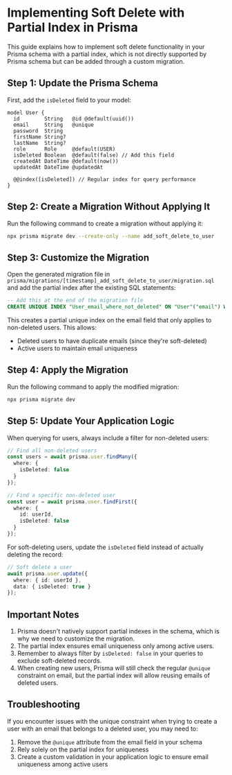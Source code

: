 # Implementing Soft Delete with Partial Index in Prisma

This guide explains how to implement soft delete functionality in your Prisma schema with a partial index, which is not directly supported by Prisma schema but can be added through a custom migration.

## Step 1: Update the Prisma Schema

First, add the `isDeleted` field to your model:

```prisma
model User {
  id        String   @id @default(uuid())
  email     String   @unique
  password  String
  firstName String?
  lastName  String?
  role      Role     @default(USER)
  isDeleted Boolean  @default(false) // Add this field
  createdAt DateTime @default(now())
  updatedAt DateTime @updatedAt

  @@index([isDeleted]) // Regular index for query performance
}
```

## Step 2: Create a Migration Without Applying It

Run the following command to create a migration without applying it:

```bash
npx prisma migrate dev --create-only --name add_soft_delete_to_user
```

## Step 3: Customize the Migration

Open the generated migration file in `prisma/migrations/[timestamp]_add_soft_delete_to_user/migration.sql` and add the partial index after the existing SQL statements:

```sql
-- Add this at the end of the migration file
CREATE UNIQUE INDEX "User_email_where_not_deleted" ON "User"("email") WHERE ("isDeleted" = false);
```

This creates a partial unique index on the email field that only applies to non-deleted users. This allows:
- Deleted users to have duplicate emails (since they're soft-deleted)
- Active users to maintain email uniqueness

## Step 4: Apply the Migration

Run the following command to apply the modified migration:

```bash
npx prisma migrate dev
```

## Step 5: Update Your Application Logic

When querying for users, always include a filter for non-deleted users:

```typescript
// Find all non-deleted users
const users = await prisma.user.findMany({
  where: {
    isDeleted: false
  }
});

// Find a specific non-deleted user
const user = await prisma.user.findFirst({
  where: {
    id: userId,
    isDeleted: false
  }
});
```

For soft-deleting users, update the `isDeleted` field instead of actually deleting the record:

```typescript
// Soft delete a user
await prisma.user.update({
  where: { id: userId },
  data: { isDeleted: true }
});
```

## Important Notes

1. Prisma doesn't natively support partial indexes in the schema, which is why we need to customize the migration.
2. The partial index ensures email uniqueness only among active users.
3. Remember to always filter by `isDeleted: false` in your queries to exclude soft-deleted records.
4. When creating new users, Prisma will still check the regular `@unique` constraint on email, but the partial index will allow reusing emails of deleted users.

## Troubleshooting

If you encounter issues with the unique constraint when trying to create a user with an email that belongs to a deleted user, you may need to:

1. Remove the `@unique` attribute from the email field in your schema
2. Rely solely on the partial index for uniqueness
3. Create a custom validation in your application logic to ensure email uniqueness among active users
